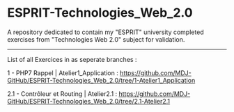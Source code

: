 # ESPRIT-Technologies_Web_2.0
A repository dedicated to contain my "ESPRIT" university completed exercises from "Technologies Web 2.0" subject for validation.

--------------------------------------------------------------------------------------------------------------------------------

List of all Exercices in as seperate branches :

1 - PHP7 Rappel | Atelier1_Application       : https://github.com/MDJ-GitHub/ESPRIT-Technologies_Web_2.0/tree/1-Atelier1_Application 

<NEW> 2.1 - Contrôleur et Routing | Atelier2.1 : https://github.com/MDJ-GitHub/ESPRIT-Technologies_Web_2.0/tree/2.1-Atelier2.1
